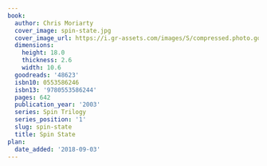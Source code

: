```yaml
---
book:
  author: Chris Moriarty
  cover_image: spin-state.jpg
  cover_image_url: https://i.gr-assets.com/images/S/compressed.photo.goodreads.com/books/1388463444l/48623.jpg
  dimensions:
    height: 18.0
    thickness: 2.6
    width: 10.6
  goodreads: '48623'
  isbn10: 0553586246
  isbn13: '9780553586244'
  pages: 642
  publication_year: '2003'
  series: Spin Trilogy
  series_position: '1'
  slug: spin-state
  title: Spin State
plan:
  date_added: '2018-09-03'
---
```

